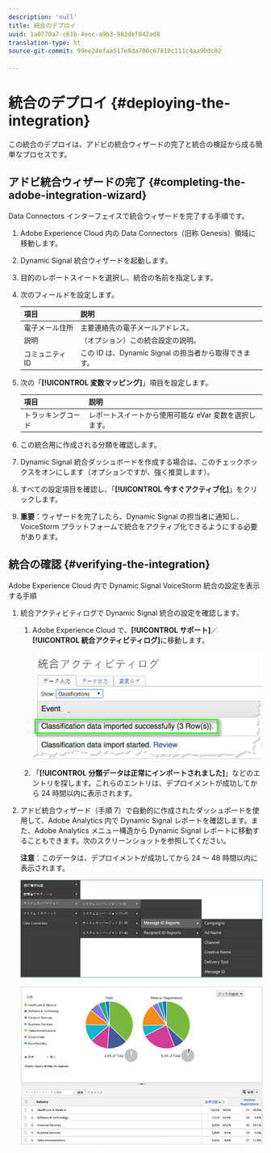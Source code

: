 ```yaml
---
description: 'null'
title: 統合のデプロイ
uuid: 1a0770a7-c61b-4eec-a9b3-983def842ad8
translation-type: ht
source-git-commit: 99ee24efaa517e8da700c67818c111c4aa90dc02

---
```



# 統合のデプロイ {#deploying-the-integration}

この統合のデプロイは、アドビの統合ウィザードの完了と統合の検証から成る簡単なプロセスです。

## アドビ統合ウィザードの完了 {#completing-the-adobe-integration-wizard}

Data Connectors インターフェイスで統合ウィザードを完了する手順です。

1. Adobe Experience Cloud 内の Data Connectors（旧称 Genesis）領域に移動します。
1. Dynamic Signal 統合ウィザードを起動します。
1. 目的のレポートスイートを選択し、統合の名前を指定します。
1. 次のフィールドを設定します。

   | 項目 | 説明 |
   |---|---|
   | 電子メール住所 | 主要連絡先の電子メールアドレス。 |
   | 説明 | （オプション）この統合設定の説明。 |
   | コミュニティ ID | この ID は、Dynamic Signal の担当者から取得できます。 |

1. 次の「**[!UICONTROL 変数マッピング]**」項目を設定します。

   | 項目 | 説明 |
   |---|---|
   | トラッキングコード | レポートスイートから使用可能な eVar 変数を選択します。 |

1. この統合用に作成される分類を確認します。
1. Dynamic Signal 統合ダッシュボードを作成する場合は、このチェックボックスをオンにします（オプションですが、強く推奨します）。
1. すべての設定項目を確認し、「**[!UICONTROL 今すぐアクティブ化]**」をクリックします。
1. **重要**：ウィザードを完了したら、Dynamic Signal の担当者に通知し、VoiceStorm プラットフォームで統合をアクティブ化できるようにする必要があります。

## 統合の確認 {#verifying-the-integration}

Adobe Experience Cloud 内で Dynamic Signal VoiceStorm 統合の設定を表示する手順

1. 統合アクティビティログで Dynamic Signal 統合の設定を確認します。
   1. Adobe Experience Cloud で、**[!UICONTROL サポート]**／**[!UICONTROL 統合アクティビティログ]**&#x200B;に移動します。

      ![](assets/integration_activity_log.png)

   1. 「**[!UICONTROL 分類データは正常にインポートされました]**」などのエントリを探します。これらのエントリは、デプロイメントが成功してから 24 時間以内に表示されます。
1. アドビ統合ウィザード（手順 7）で自動的に作成されたダッシュボードを使用して、Adobe Analytics 内で Dynamic Signal レポートを確認します。また、Adobe Analytics メニュー構造から Dynamic Signal レポートに移動することもできます。次のスクリーンショットを参照してください。

   **注意**：このデータは、デプロイメントが成功してから 24 ～ 48 時間以内に表示されます。

   ![](assets/reporting.png)

   ![](assets/reporting2.png)
